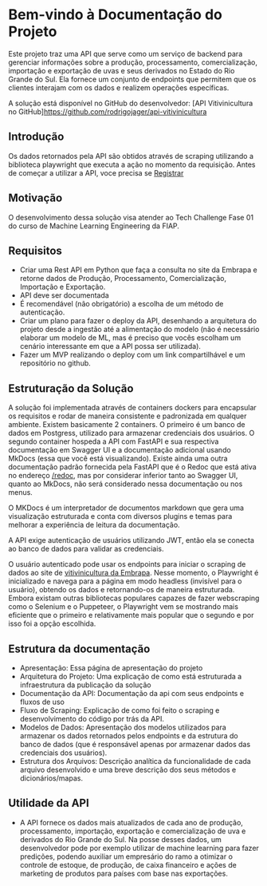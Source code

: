 # Bem-vindo à Documentação do Projeto 

Este projeto traz uma API que serve como um serviço de backend para gerenciar informações sobre a produção, processamento, comercialização, importação e exportação de uvas e seus derivados no Estado do Rio Grande do Sul. Ela fornece um conjunto de endpoints que permitem que os clientes interajam com os dados e realizem operações específicas.

A solução está disponível no GitHub do desenvolvedor: [API Vitivinicultura no GitHub]https://github.com/rodrigojager/api-vitivinicultura

## Introdução

Os dados retornados pela API são obtidos através de scraping utilizando a biblioteca playwright que executa a ação no momento da requisição. Antes de começar a utilizar a API, voce precisa se [Registrar](/registration)

## Motivação

O desenvolvimento dessa solução visa atender ao Tech Challenge Fase 01 do curso de Machine Learning Engineering da FIAP.

## Requisitos

- Criar uma Rest API em Python que faça a consulta no site da Embrapa e retorne dados de Produção, Processamento, Comercialização, Importação e Exportação.
- API deve ser documentada
- É recomendável (não obrigatório) a escolha de um método de autenticação.
- Criar um plano para fazer o deploy da API, desenhando a arquitetura do projeto desde a ingestão até a alimentação do modelo (não é necessário elaborar um modelo de ML, mas é preciso que vocês escolham um cenário interessante em que a API possa ser utilizada).
- Fazer um MVP realizando o deploy com um link compartilhável e um repositório no github.

## Estruturação da Solução

A solução foi implementada através de containers dockers para encapsular os requisitos e rodar de maneira consistente e padronizada em qualquer ambiente. Existem basicamente 2 containers. O primeiro é um banco de dados em Postgress, utilizado para armazenar credenciais dos usuários. O segundo container hospeda a API com FastAPI e sua respectiva documentação em Swagger UI e a documentação adicional usando MkDocs (essa que você está visualizando). Existe ainda uma outra documentação padrão fornecida pela FastAPI que é o Redoc que está ativa no endereço [/redoc](/redoc), mas por considerar inferior tanto ao Swagger UI, quanto ao MkDocs, não será considerado nessa documentação ou nos menus.

O MKDocs é um interpretador de documentos markdown que gera uma visualização estruturada e conta com diversos plugins e temas para melhorar a experiência de leitura da documentação.

A API exige autenticação de usuários utilizando JWT, então ela se conecta ao banco de dados para validar as credenciais.

O usuário autenticado pode usar os endpoints para iniciar o scraping de dados ao site de [vitivinicultura da Embrapa](http://vitibrasil.cnpuv.embrapa.br/). Nesse momento, o Playwright é inicializado e navega para a página em modo headless (invisível para o usuário), obtendo os dados e retornando-os de maneira estruturada. Embora existam outras bibliotecas populares capazes de fazer webscraping como o Selenium e o Puppeteer, o Playwright vem se mostrando mais eficiente que o primeiro e relativamente mais popular que o segundo e por isso foi a opção escolhida.

## Estrutura da documentação

- Apresentação: Essa página de apresentação do projeto
- Arquitetura do Projeto: Uma explicação de como está estruturada a infraestrutura da publicação da solução
- Documentação da API: Documentação da api com seus endpoints e fluxos de uso
- Fluxo de Scraping: Explicação de como foi feito o scraping e desenvolvimento do código por trás da API.
- Modelos de Dados: Apresentação dos modelos utilizados para armazenar os dados retornados pelos endpoints e da estrutura do banco de dados (que é responsável apenas por armazenar dados das credenciais dos usuários).
- Estrutura dos Arquivos: Descrição analítica da funcionalidade de cada arquivo desenvolvido e uma breve descrição dos seus métodos e dicionários/mapas.

## Utilidade da API

- A API fornece os dados mais atualizados de cada ano de produção, processamento, importação, exportação e comercialização de uva e derivados do Rio Grande do Sul. Na posse desses dados, um desenvolvedor pode por exemplo utilizar de machine learning para fazer predições, podendo auxiliar um empresário do ramo a otimizar o controle de estoque, de produção, de caixa financeiro e ações de marketing de produtos para países com base nas exportações.